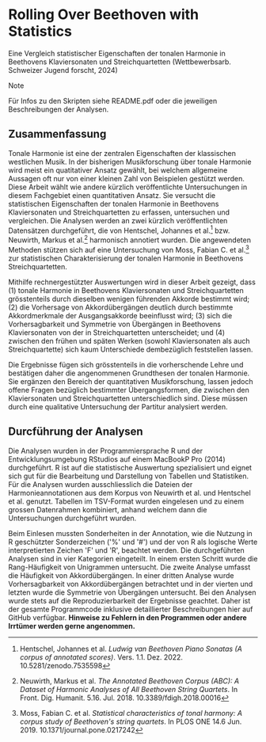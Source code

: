 # Rolling Over Beethoven with Statistics
Eine Vergleich statistischer Eigenschaften der tonalen Harmonie in Beethovens Klaviersonaten und Streichquartetten (Wettbewerbsarb. Schweizer Jugend forscht, 2024)

> [!NOTE]
> Für Infos zu den Skripten siehe README.pdf oder die jeweiligen Beschreibungen der Analysen.

## Zusammenfassung

Tonale Harmonie ist eine der zentralen Eigenschaften der klassischen westlichen Musik. In der bisherigen Musikforschung über tonale Harmonie wird meist ein quatitativer Ansatz gewählt, bei welchem allgemeine Aussagen oft nur von einer kleinen Zahl von Beispielen gestützt werden. Diese Arbeit wählt wie andere kürzlich veröffentlichte Untersuchungen in diesem Fachgebiet einen quantitativen Ansatz. Sie versucht die statistischen Eigenschaften der tonalen Harmonie in Beethovens Klaviersonaten und Streichquartetten zu erfassen, untersuchen und vergleichen. Die Analysen werden an zwei kürzlich veröffentlichten Datensätzen durchgeführt, die von Hentschel, Johannes et al.[^1] bzw. Neuwirth, Markus et al.[^2] harmonisch annotiert wurden. Die angewendeten Methoden stützen sich auf eine Untersuchung von Moss, Fabian C. et al.[^3] zur statistischen Charakterisierung der tonalen Harmonie in Beethovens Streichquartetten.

Mithilfe rechnergestützter Auswertungen wird in dieser Arbeit gezeigt, dass (1) tonale Harmonie in Beethovens Klaviersonaten und Streichquartetten grösstenteils durch dieselben wenigen führenden Akkorde bestimmt wird; (2) die Vorhersage von Akkordübergängen deutlich durch bestimmte Akkordmerkmale der Ausgangsakkorde beeinflusst wird; (3) sich die Vorhersagbarkeit und Symmetrie von Übergängen in Beethovens Klaviersonaten von der in Streichquartetten unterscheidet; und (4) zwischen den frühen und späten Werken (sowohl Klaviersonaten als auch Streichquartette) sich kaum Unterschiede dembezüglich feststellen lassen.

Die Ergebnisse fügen sich grösstenteils in die vorherschende Lehre und bestätigen daher die angenommenen Grundthesen der tonalen Harmonie. Sie ergänzen den Bereich der quantitativen Musikforschung, lassen jedoch offene Fragen bezüglich bestimmter Übergangsformen, die zwischen den Klaviersonaten und Streichquartetten unterschiedlich sind. Diese müssen durch eine qualitative Untersuchung der Partitur analysiert werden.

## Durcführung der Analysen

Die Analysen wurden in der Programmiersprache R und der Entwicklungsumgebung RStudios auf einem MacBookP Pro (2014) durchgeführt. R ist auf die statistische Auswertung spezialisiert und eignet sich gut für die Bearbeitung und Darstellung von Tabellen und Statistiken. Für die Analysen wurden ausschliesslich die Dateien der Harmonieannotationen aus dem Korpus von Neuwirth et al. und Hentschel et al. genutzt. Tabellen im TSV-Format wurden eingelesen und zu einem grossen Datenrahmen kombiniert, anhand welchem dann die Untersuchungen durchgeführt wurden.

Beim Einlesen mussten Sonderheiten in der Annotation, wie die Nutzung in R geschützter Sonderzeichen ('%' und '#') und der von R als logische Werte interpretierten Zeichen 'F' und 'R', beachtet werden. Die durchgeführten Analysen sind in vier Kategorien eingeteilt. In einem ersten Schritt wurde die Rang-Häufigkeit von Unigrammen untersucht. Die zweite Analyse umfasst die Häufigkeit von Akkordübergängen. In einer dritten Analyse wurde Vorhersagbarkeit von Akkordübergängen betrachtet und in der vierten und letzten wurde die Symmetrie von Übergängen untersucht. Bei den Analysen wurde stets auf die Reproduzierbarkeit der Ergebnisse geachtet. Daher ist der gesamte Programmcode inklusive detaillierter Beschreibungen hier auf GitHub verfügbar. **Hinweise zu Fehlern in den Programmen oder andere Irrtümer werden gerne angenommen.**

[^1]: Hentschel, Johannes et al. _Ludwig van Beethoven Piano Sonatas (A corpus of annotated scores)_. Vers. 1.1. Dez. 2022. 10.5281/zenodo.7535598
[^2]: Neuwirth, Markus et al. _The Annotated Beethoven Corpus (ABC): A Dataset of Harmonic Analyses of All Beethoven String Quartets_. In Front. Dig. Humanit. 5.16. Jul. 2018. 10.3389/fdigh.2018.00016
[^3]: Moss, Fabian C. et al. _Statistical characteristics of tonal harmony: A corpus study of Beethoven's string quartets_. In PLOS ONE 14.6 Jun. 2019. 10.1371/journal.pone.0217242
